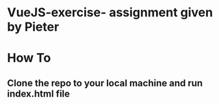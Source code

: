 # VueJS-exercise- assignment given by Pieter
# How To
## Clone the repo to your local machine and run index.html file
